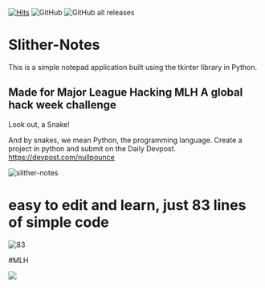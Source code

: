 [![Hits](https://hits.seeyoufarm.com/api/count/incr/badge.svg?url=https%3A%2F%2Fgithub.com%2FNullPounce%2FSlither-Notes&count_bg=%2379C83D&title_bg=%23555555&icon=python.svg&icon_color=%23E7E7E7&title=views&edge_flat=false)](https://hits.seeyoufarm.com)
![GitHub](https://img.shields.io/github/license/NullPounce/Slither-Notes)
![GitHub all releases](https://img.shields.io/github/downloads/NullPounce/Slither-Notes/total)


# Slither-Notes
This is a simple notepad application built using the tkinter library in Python.

Made for Major League Hacking MLH A global hack week challenge
-
Look out, a Snake!

And by snakes, we mean Python, the programming language. Create a project in python and submit on the Daily Devpost. 
https://devpost.com/nullpounce

![slither-notes](https://user-images.githubusercontent.com/28081004/224529493-c6096c1a-997b-463c-8b42-243fd6aba038.png)

# easy to edit and learn, just 83 lines of simple code
![83](https://user-images.githubusercontent.com/28081004/224529584-16f3ee6f-1ef0-434e-a2f2-9838543026b3.png)

#MLH

</a>
<a href="https://ghw.mlh.io/">                                                  
    <img src="https://framerusercontent.com/images/UJ8JURxzrvcPdR9f1NlylG2VDM.png?scale-down-to=512">
  </a>
  
